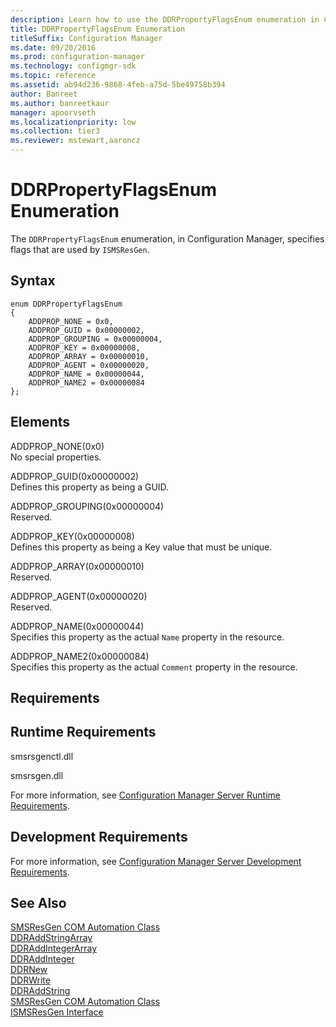 ```yaml
---
description: Learn how to use the DDRPropertyFlagsEnum enumeration in Configuration Manager which specifies flags that are used by ISMSResGen.
title: DDRPropertyFlagsEnum Enumeration
titleSuffix: Configuration Manager
ms.date: 09/20/2016
ms.prod: configuration-manager
ms.technology: configmgr-sdk
ms.topic: reference
ms.assetid: ab94d236-9868-4feb-a75d-5be49758b394
author: Banreet
ms.author: banreetkaur
manager: apoorvseth
ms.localizationpriority: low
ms.collection: tier3
ms.reviewer: mstewart,aaroncz 
---
```

# DDRPropertyFlagsEnum Enumeration
The `DDRPropertyFlagsEnum` enumeration, in Configuration Manager, specifies flags that are used by `ISMSResGen`.  

## Syntax  

```  
enum DDRPropertyFlagsEnum  
{  
    ADDPROP_NONE = 0x0,  
    ADDPROP_GUID = 0x00000002,  
    ADDPROP_GROUPING = 0x00000004,  
    ADDPROP_KEY = 0x00000008,  
    ADDPROP_ARRAY = 0x00000010,   
    ADDPROP_AGENT = 0x00000020,  
    ADDPROP_NAME = 0x00000044,  
    ADDPROP_NAME2 = 0x00000084  
};  
```  

## Elements  
 ADDPROP_NONE(0x0)  
 No special properties.  

 ADDPROP_GUID(0x00000002)  
 Defines this property as being a GUID.  

 ADDPROP_GROUPING(0x00000004)  
 Reserved.  

 ADDPROP_KEY(0x00000008)  
 Defines this property as being a Key value that must be unique.  

 ADDPROP_ARRAY(0x00000010)  
 Reserved.  

 ADDPROP_AGENT(0x00000020)  
 Reserved.  

 ADDPROP_NAME(0x00000044)  
 Specifies this property as the actual `Name` property in the resource.  

 ADDPROP_NAME2(0x00000084)  
 Specifies this property as the actual `Comment` property in the resource.  

## Requirements  

## Runtime Requirements  
 smsrsgenctl.dll  

 smsrsgen.dll  

 For more information, see [Configuration Manager Server Runtime Requirements](../../../../../develop/core/reqs/server-runtime-requirements.md).  

## Development Requirements  
 For more information, see [Configuration Manager Server Development Requirements](../../../../../develop/core/reqs/server-development-requirements.md).  

## See Also  
 [SMSResGen COM Automation Class](../../../../../develop/reference/core/servers/configure/smsresgen-com-automation-class.md)   
 [DDRAddStringArray](../../../../../develop/reference/core/servers/configure/ddraddstringarray.md)   
 [DDRAddIntegerArray](../../../../../develop/reference/core/servers/configure/ddraddintegerarray.md)   
 [DDRAddInteger](../../../../../develop/reference/core/servers/configure/ddraddinteger.md)   
 [DDRNew](../../../../../develop/reference/core/servers/configure/ddrnew.md)   
 [DDRWrite](../../../../../develop/reference/core/servers/configure/ddrwrite.md)   
 [DDRAddString](../../../../../develop/reference/core/servers/configure/ddraddstring.md)   
 [SMSResGen COM Automation Class](../../../../../develop/reference/core/servers/configure/smsresgen-com-automation-class.md)   
 [ISMSResGen Interface](../../../../../develop/reference/core/servers/configure/ismsresgen-interface.md)
